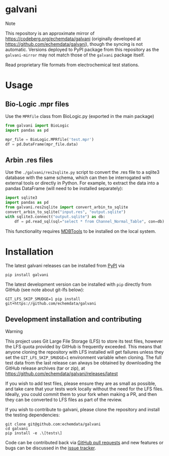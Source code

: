 galvani
=======

<!---
SPDX-FileCopyrightText: 2013-2020 Christopher Kerr, Peter Attia

SPDX-License-Identifier: GPL-3.0-or-later
-->

> [!NOTE]  
> This repository is an approximate mirror of https://codeberg.org/echemdata/galvani (originally developed at https://github.com/echemdata/galvani), though the syncing is not automatic. Versions deployed to PyPI package from this repository as the `galvani-mirror` may not match those of the `galvani` package itself.

Read proprietary file formats from electrochemical test stations.

# Usage

## Bio-Logic .mpr files

Use the `MPRfile` class from BioLogic.py (exported in the main package)

```python
from galvani import BioLogic
import pandas as pd

mpr_file = BioLogic.MPRfile('test.mpr')
df = pd.DataFrame(mpr_file.data)
```

## Arbin .res files

Use the `./galvani/res2sqlite.py` script to convert the .res file to a sqlite3 database with the same schema, which can then be interrogated with external tools or directly in Python.
For example, to extract the data into a pandas DataFrame (will need to be installed separately):

```python
import sqlite3
import pandas as pd
from galvani.res2sqlite import convert_arbin_to_sqlite
convert_arbin_to_sqlite("input.res", "output.sqlite")
with sqlite3.connect("output.sqlite") as db:
    df = pd.read_sql(sql="select * from Channel_Normal_Table", con=db)
```

This functionality requires [MDBTools](https://github.com/mdbtools/mdbtools) to be installed on the local system.

# Installation

The latest galvani releases can be installed from [PyPI](https://pypi.org/project/galvani/) via

```shell
pip install galvani
```

The latest development version can be installed with `pip` directly from GitHub (see note about git-lfs below):

```shell
GIT_LFS_SKIP_SMUDGE=1 pip install git+https://github.com/echemdata/galvani
```

## Development installation and contributing 

> [!WARNING]
> 
> This project uses Git Large File Storage (LFS) to store its test files,
> however the LFS quota provided by GitHub is frequently exceeded. 
> This means that anyone cloning the repository with LFS installed will get
> failures unless they set the `GIT_LFS_SKIP_SMUDGE=1` environment variable when
> cloning. 
> The full test data from the last release can always be obtained by
> downloading the GitHub release archives (tar or zip), at
> https://github.com/echemdata/galvani/releases/latest
>
> If you wish to add test files, please ensure they are as small as possible,
> and take care that your tests work locally without the need for the LFS files.
> Ideally, you could commit them to your fork when making a PR, and then they
> can be converted to LFS files as part of the review.

If you wish to contribute to galvani, please clone the repository and install the testing dependencies:

```shell
git clone git@github.com:echemdata/galvani
cd galvani
pip install -e .\[tests\]
```

Code can be contributed back via [GitHub pull requests](https://github.com/echemdata/galvani/pulls) and new features or bugs can be discussed in the [issue tracker](https://github.com/echemdata/galvani/issues).
